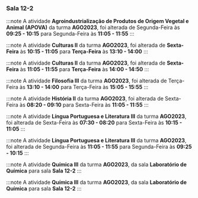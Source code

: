 ### Sala 12-2


:::note
A atividade **Agroindustrialização de Produtos de Origem Vegetal e Animal (APOVA)** da turma **AGO2023**, foi alterada de Segunda-Feira às **09:25 - 10:15** para Segunda-Feira às **11:05 - 11:55**
:::
        


:::note
A atividade **Culturas II** da turma **AGO2023**, foi alterada de **Sexta-Feira** às **10:15 - 11:05** para **Terça-Feira** às **13:10 - 14:00**
:::
        


:::note
A atividade **Culturas II** da turma **AGO2023**, foi alterada de **Sexta-Feira** às **11:05 - 11:55** para **Terça-Feira** às **14:00 - 14:50**
:::
        


:::note
A atividade **Filosofia III** da turma **AGO2023**, foi alterada de Terça-Feira às **13:10 - 14:00** para Terça-Feira às **15:05 - 15:55**
:::
        


:::note
A atividade **História II** da turma **AGO2023**, foi alterada de Sexta-Feira às **08:20 - 09:10** para Sexta-Feira às **11:05 - 11:55**
:::
        


:::note
A atividade **Língua Portuguesa e Literatura III** da turma **AGO2023**, foi alterada de Sexta-Feira às **07:30 - 08:20** para Sexta-Feira às **10:15 - 11:05**
:::
        


:::note
A atividade **Língua Portuguesa e Literatura III** da turma **AGO2023**, foi alterada de Segunda-Feira às **11:05 - 11:55** para Segunda-Feira às **09:25 - 10:15**
:::
        


:::note
A atividade **Química III** da turma **AGO2023**, da sala **Laboratório de Química** para sala **Sala 12-2**
:::
        


:::note
A atividade **Química III** da turma **AGO2023**, da sala **Laboratório de Química** para sala **Sala 12-2**
:::
        

